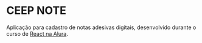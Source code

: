 # CEEP NOTE

Aplicação para cadastro de notas adesivas digitais, desenvolvido durante o curso de [React na Alura](https://cursos.alura.com.br/course/react-ciclo-de-vida).
